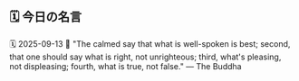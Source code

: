 ## 🗓️ 今日の名言

<!--START_SECTION:quote-->
🗓️ 2025-09-13
💬 "The calmed say that what is well-spoken is best; second, that one should say what is right, not unrighteous; third, what's pleasing, not displeasing; fourth, what is true, not false." — The Buddha
<!--END_SECTION:quote-->
